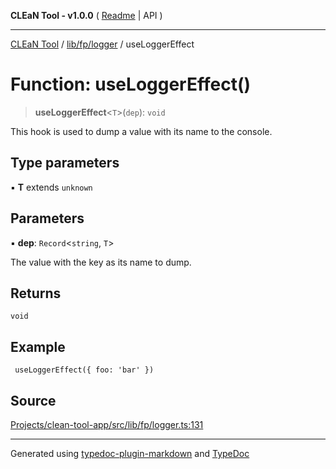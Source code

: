 **CLEaN Tool - v1.0.0** ( [Readme](../../../../README.md) \| API )

***

[CLEaN Tool](../../../../modules.md) / [lib/fp/logger](../README.md) / useLoggerEffect

# Function: useLoggerEffect()

> **useLoggerEffect**\<`T`\>(`dep`): `void`

This hook is used to dump a value with its name to the console.

## Type parameters

▪ **T** extends `unknown`

## Parameters

▪ **dep**: `Record`\<`string`, `T`\>

The value with the key as its name to dump.

## Returns

`void`

## Example

```tsx
 useLoggerEffect({ foo: 'bar' })
```

## Source

[Projects/clean-tool-app/src/lib/fp/logger.ts:131](https://github.com/yuckyh/clean-tool-app/)

***

Generated using [typedoc-plugin-markdown](https://www.npmjs.com/package/typedoc-plugin-markdown) and [TypeDoc](https://typedoc.org/)
